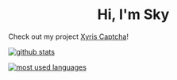 <h1 align="center">Hi, I'm Sky</h1>

Check out my project [Xyris Captcha](https://xyris-captcha.vercel.app/)!


[![github stats](https://vercel-stats-omega.vercel.app/api?username=c2y5&theme=github_dark&show_icons=true&count_private=true)](https://github.com/c2y5)

[![most used languages](https://vercel-stats-omega.vercel.app/api/top-langs/?username=c2y5&theme=github_dark&show_icons=true&layout=compact)](https://github.com/c2y5)
